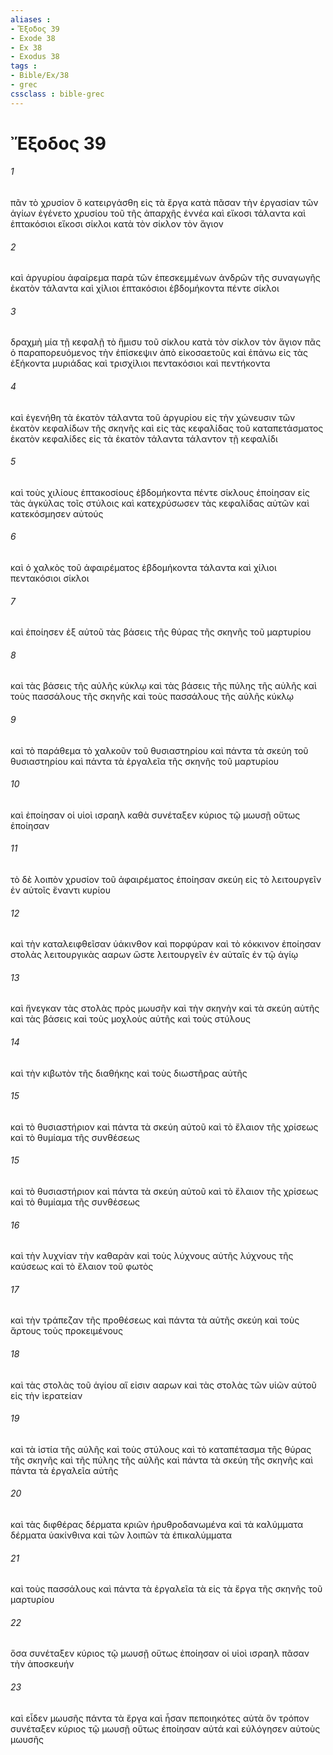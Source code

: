 ```yaml
---
aliases : 
- Ἔξοδος 39
- Exode 38
- Ex 38
- Exodus 38
tags : 
- Bible/Ex/38
- grec
cssclass : bible-grec
---
```


# Ἔξοδος 39

###### 1
πᾶν τὸ χρυσίον ὃ κατειργάσθη εἰς τὰ ἔργα κατὰ πᾶσαν τὴν ἐργασίαν τῶν ἁγίων ἐγένετο χρυσίου τοῦ τῆς ἀπαρχῆς ἐννέα καὶ εἴκοσι τάλαντα καὶ ἑπτακόσιοι εἴκοσι σίκλοι κατὰ τὸν σίκλον τὸν ἅγιον
###### 2
καὶ ἀργυρίου ἀφαίρεμα παρὰ τῶν ἐπεσκεμμένων ἀνδρῶν τῆς συναγωγῆς ἑκατὸν τάλαντα καὶ χίλιοι ἑπτακόσιοι ἑβδομήκοντα πέντε σίκλοι
###### 3
δραχμὴ μία τῇ κεφαλῇ τὸ ἥμισυ τοῦ σίκλου κατὰ τὸν σίκλον τὸν ἅγιον πᾶς ὁ παραπορευόμενος τὴν ἐπίσκεψιν ἀπὸ εἰκοσαετοῦς καὶ ἐπάνω εἰς τὰς ἑξήκοντα μυριάδας καὶ τρισχίλιοι πεντακόσιοι καὶ πεντήκοντα
###### 4
καὶ ἐγενήθη τὰ ἑκατὸν τάλαντα τοῦ ἀργυρίου εἰς τὴν χώνευσιν τῶν ἑκατὸν κεφαλίδων τῆς σκηνῆς καὶ εἰς τὰς κεφαλίδας τοῦ καταπετάσματος ἑκατὸν κεφαλίδες εἰς τὰ ἑκατὸν τάλαντα τάλαντον τῇ κεφαλίδι
###### 5
καὶ τοὺς χιλίους ἑπτακοσίους ἑβδομήκοντα πέντε σίκλους ἐποίησαν εἰς τὰς ἀγκύλας τοῖς στύλοις καὶ κατεχρύσωσεν τὰς κεφαλίδας αὐτῶν καὶ κατεκόσμησεν αὐτούς
###### 6
καὶ ὁ χαλκὸς τοῦ ἀφαιρέματος ἑβδομήκοντα τάλαντα καὶ χίλιοι πεντακόσιοι σίκλοι
###### 7
καὶ ἐποίησεν ἐξ αὐτοῦ τὰς βάσεις τῆς θύρας τῆς σκηνῆς τοῦ μαρτυρίου
###### 8
καὶ τὰς βάσεις τῆς αὐλῆς κύκλῳ καὶ τὰς βάσεις τῆς πύλης τῆς αὐλῆς καὶ τοὺς πασσάλους τῆς σκηνῆς καὶ τοὺς πασσάλους τῆς αὐλῆς κύκλῳ
###### 9
καὶ τὸ παράθεμα τὸ χαλκοῦν τοῦ θυσιαστηρίου καὶ πάντα τὰ σκεύη τοῦ θυσιαστηρίου καὶ πάντα τὰ ἐργαλεῖα τῆς σκηνῆς τοῦ μαρτυρίου
###### 10
καὶ ἐποίησαν οἱ υἱοὶ ισραηλ καθὰ συνέταξεν κύριος τῷ μωυσῇ οὕτως ἐποίησαν
###### 11
τὸ δὲ λοιπὸν χρυσίον τοῦ ἀφαιρέματος ἐποίησαν σκεύη εἰς τὸ λειτουργεῖν ἐν αὐτοῖς ἔναντι κυρίου
###### 12
καὶ τὴν καταλειφθεῖσαν ὑάκινθον καὶ πορφύραν καὶ τὸ κόκκινον ἐποίησαν στολὰς λειτουργικὰς ααρων ὥστε λειτουργεῖν ἐν αὐταῖς ἐν τῷ ἁγίῳ
###### 13
καὶ ἤνεγκαν τὰς στολὰς πρὸς μωυσῆν καὶ τὴν σκηνὴν καὶ τὰ σκεύη αὐτῆς καὶ τὰς βάσεις καὶ τοὺς μοχλοὺς αὐτῆς καὶ τοὺς στύλους
###### 14
καὶ τὴν κιβωτὸν τῆς διαθήκης καὶ τοὺς διωστῆρας αὐτῆς
###### 15
καὶ τὸ θυσιαστήριον καὶ πάντα τὰ σκεύη αὐτοῦ καὶ τὸ ἔλαιον τῆς χρίσεως καὶ τὸ θυμίαμα τῆς συνθέσεως
###### 15
καὶ τὸ θυσιαστήριον καὶ πάντα τὰ σκεύη αὐτοῦ καὶ τὸ ἔλαιον τῆς χρίσεως καὶ τὸ θυμίαμα τῆς συνθέσεως
###### 16
καὶ τὴν λυχνίαν τὴν καθαρὰν καὶ τοὺς λύχνους αὐτῆς λύχνους τῆς καύσεως καὶ τὸ ἔλαιον τοῦ φωτὸς
###### 17
καὶ τὴν τράπεζαν τῆς προθέσεως καὶ πάντα τὰ αὐτῆς σκεύη καὶ τοὺς ἄρτους τοὺς προκειμένους
###### 18
καὶ τὰς στολὰς τοῦ ἁγίου αἵ εἰσιν ααρων καὶ τὰς στολὰς τῶν υἱῶν αὐτοῦ εἰς τὴν ἱερατείαν
###### 19
καὶ τὰ ἱστία τῆς αὐλῆς καὶ τοὺς στύλους καὶ τὸ καταπέτασμα τῆς θύρας τῆς σκηνῆς καὶ τῆς πύλης τῆς αὐλῆς καὶ πάντα τὰ σκεύη τῆς σκηνῆς καὶ πάντα τὰ ἐργαλεῖα αὐτῆς
###### 20
καὶ τὰς διφθέρας δέρματα κριῶν ἠρυθροδανωμένα καὶ τὰ καλύμματα δέρματα ὑακίνθινα καὶ τῶν λοιπῶν τὰ ἐπικαλύμματα
###### 21
καὶ τοὺς πασσάλους καὶ πάντα τὰ ἐργαλεῖα τὰ εἰς τὰ ἔργα τῆς σκηνῆς τοῦ μαρτυρίου
###### 22
ὅσα συνέταξεν κύριος τῷ μωυσῇ οὕτως ἐποίησαν οἱ υἱοὶ ισραηλ πᾶσαν τὴν ἀποσκευήν
###### 23
καὶ εἶδεν μωυσῆς πάντα τὰ ἔργα καὶ ἦσαν πεποιηκότες αὐτὰ ὃν τρόπον συνέταξεν κύριος τῷ μωυσῇ οὕτως ἐποίησαν αὐτά καὶ εὐλόγησεν αὐτοὺς μωυσῆς
